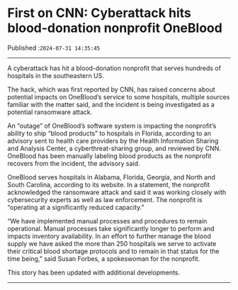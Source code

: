 # First on CNN: Cyberattack hits blood-donation nonprofit OneBlood

Published :`2024-07-31 14:35:45`

---

A cyberattack has hit a blood-donation nonprofit that serves hundreds of hospitals in the southeastern US.

The hack, which was first reported by CNN, has raised concerns about potential impacts on OneBlood’s service to some hospitals, multiple sources familiar with the matter said, and the incident is being investigated as a potential ransomware attack.

An “outage” of OneBlood’s software system is impacting the nonprofit’s ability to ship “blood products” to hospitals in Florida, according to an advisory sent to health care providers by the Health Information Sharing and Analysis Center, a cyberthreat-sharing group, and reviewed by CNN. OneBlood has been manually labeling blood products as the nonprofit recovers from the incident, the advisory said.

OneBlood serves hospitals in Alabama, Florida, Georgia, and North and South Carolina, according to its website. In a statement, the nonprofit acknowledged the ransomware attack and said it was working closely with cybersecurity experts as well as law enforcement. The nonprofit is “operating at a significantly reduced capacity.”

“We have implemented manual processes and procedures to remain operational. Manual processes take significantly longer to perform and impacts inventory availability. In an effort to further manage the blood supply we have asked the more than 250 hospitals we serve to activate their critical blood shortage protocols and to remain in that status for the time being,” said Susan Forbes, a spokeswoman for the nonprofit.

This story has been updated with additional developments.

---

